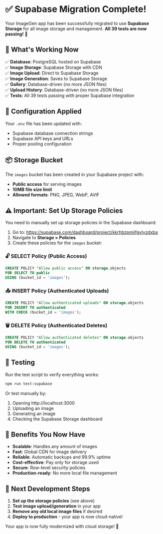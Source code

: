 # ✅ Supabase Migration Complete!

Your ImageGen app has been successfully migrated to use **Supabase Storage** for all image storage and management. **All 39 tests are now passing!** 🎉

## 🚀 What's Working Now

✅ **Database**: PostgreSQL hosted on Supabase  
✅ **Image Storage**: Supabase Storage with CDN  
✅ **Image Upload**: Direct to Supabase Storage  
✅ **Image Generation**: Saves to Supabase Storage  
✅ **Gallery**: Database-driven (no more JSON files)  
✅ **Upload History**: Database-driven (no more JSON files)  
✅ **Tests**: All 39 tests passing with proper Supabase integration  

## 🔧 Configuration Applied

Your `.env` file has been updated with:
- Supabase database connection strings
- Supabase API keys and URLs
- Proper pooling configuration

## 📦 Storage Bucket

The `images` bucket has been created in your Supabase project with:
- **Public access** for serving images
- **10MB file size limit**
- **Allowed formats**: PNG, JPEG, WebP, AVIF

## ⚠️ Important: Set Up Storage Policies

You need to manually set up storage policies in the Supabase dashboard:

1. Go to: https://supabase.com/dashboard/project/kkrhbzpmijfgylyzdxba
2. Navigate to **Storage > Policies**
3. Create these policies for the `images` bucket:

### 🔓 SELECT Policy (Public Access)
```sql
CREATE POLICY "Allow public access" ON storage.objects
FOR SELECT TO public
USING (bucket_id = 'images');
```

### 📤 INSERT Policy (Authenticated Uploads)
```sql
CREATE POLICY "Allow authenticated uploads" ON storage.objects
FOR INSERT TO authenticated
WITH CHECK (bucket_id = 'images');
```

### 🗑️ DELETE Policy (Authenticated Deletes)
```sql
CREATE POLICY "Allow authenticated deletes" ON storage.objects
FOR DELETE TO authenticated
USING (bucket_id = 'images');
```

## 🧪 Testing

Run the test script to verify everything works:
```bash
npm run test:supabase
```

Or test manually by:
1. Opening http://localhost:3000
2. Uploading an image
3. Generating an image
4. Checking the Supabase Storage dashboard

## 🎯 Benefits You Now Have

- **Scalable**: Handles any amount of images
- **Fast**: Global CDN for image delivery
- **Reliable**: Automatic backups and 99.9% uptime
- **Cost-effective**: Pay only for storage used
- **Secure**: Row-level security policies
- **Production-ready**: No more local file management

## 📝 Next Development Steps

1. **Set up the storage policies** (see above)
2. **Test image upload/generation** in your app
3. **Remove any old local image files** if desired
4. **Deploy to production** - your app is now cloud-native!

Your app is now fully modernized with cloud storage! 🚀
